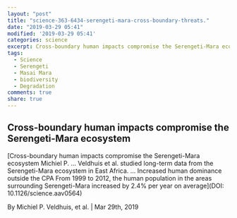 ```yaml
---
layout: "post"
title: "science-363-6434-serengeti-mara-cross-boundary-threats."
date: "2019-03-29 05:41"
modified: '2019-03-29 05:41'
categories: science
excerpt: Cross-boundary human impacts compromise the Serengeti-Mara ecosystem
tags:
  - Science
  - Serengeti
  - Masai Mara
  - biodiversity
  - Degradation
comments: true
share: true
---
```


## Cross-boundary human impacts compromise the Serengeti-Mara ecosystem

[Cross-boundary human impacts compromise the Serengeti-Mara ecosystem Michiel P. ... Veldhuis et al. studied long-term data from the Serengeti-Mara ecosystem in East Africa. ... Increased human dominance outside the CPA From 1999 to 2012, the human population in the areas surrounding Serengeti-Mara increased by 2.4% per year on average](DOI: 10.1126/science.aav0564)

By Michiel P. Veldhuis, et al. | Mar 29th, 2019
